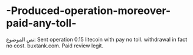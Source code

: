 # -Produced-operation-moreover-paid-any-toll-
 نص الموضوع: Sent operation 0.15 litecoin with pay no toll. withdrawal in fact no cost. buxtank.com. Paid review legit.
